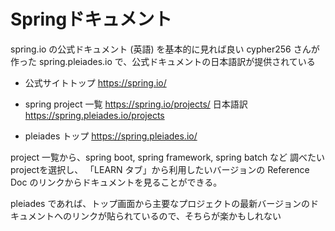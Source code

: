 # Springドキュメント

spring.io の公式ドキュメント (英語) を基本的に見れば良い
cypher256 さんが作った spring.pleiades.io で、公式ドキュメントの日本語訳が提供されている

- 公式サイトトップ
https://spring.io/

- spring project 一覧
https://spring.io/projects/
日本語訳 https://spring.pleiades.io/projects

- pleiades トップ
https://spring.pleiades.io/

project 一覧から、spring boot, spring framework, spring batch など 調べたいprojectを選択し、 「LEARN タブ」から利用したいバージョンの Reference Doc のリンクからドキュメントを見ることができる。

pleiades であれば、トップ画面から主要なプロジェクトの最新バージョンのドキュメントへのリンクが貼られているので、そちらが楽かもしれない





<!--stackedit_data:
eyJoaXN0b3J5IjpbLTY2MDAxNTcyMSwtMjA5NTgxNDM2OSw5ND
A1OTYxMzgsLTE2NTcxMjUzNjMsMTU2OTYzNjQ3NSw3MzA5OTgx
MTZdfQ==
-->